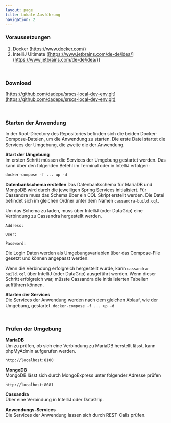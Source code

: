 ```yaml
---
layout: page
title: Lokale Ausführung
navigation: 2
---
```


### Voraussetzungen

1. Docker (https://www.docker.com/)
2. IntelliJ Ultimate ([https://www.jetbrains.com/de-de/idea/](https://www.jetbrains.com/de-de/idea/))

<br/>

### Download

[https://github.com/dadepu/srscs-local-dev-env.git](https://github.com/dadepu/srscs-local-dev-env.git)

<br/>

### Starten der Anwendung

In der Root-Directory des Repositories befinden sich die beiden Docker-Compose-Dateien, um die Anwendung zu starten. Die erste Datei startet die Services der Umgebung, die zweite die der Anwendung. 

**Start der Umgebung**  
Im ersten Schritt müssen die Services der Umgebung gestartet werden. Das kann über den folgenden Befehl im Terminal 
oder in IntelliJ erfolgen:

`docker-compose -f ... up -d`

**Datenbankschema erstellen**
Das Datenbankschema für MariaDB und MongoDB wird durch die jeweiligen Spring Services initialisiert. Für Cassandra muss das Schema über ein CQL Skript erstellt werden. Die Datei befindet sich im gleichen Ordner unter dem Namen `cassandra-build.cql`.

Um das Schema zu laden, muss über IntelliJ (oder DataGrip) eine Verbindung zu Cassandra hergestellt werden.

`Address:`

`User:`

`Password:`

Die Login Daten werden als Umgebungsvariablen über das Compose-File gesetzt und können angepasst werden.

Wenn die Verbindung erfolgreich hergestellt wurde, kann `cassandra-build.cql` über IntelliJ (oder DataGrip) ausgeführt werden. Wenn dieser Schritt erfolgreich war, müsste Cassandra die initialisierten Tabellen aufführen können.

**Starten der Services**  
Die Services der Anwendung werden nach dem gleichen Ablauf, wie der Umgebung, gestartet. `docker-compose -f ... up -d`

<br/>

### Prüfen der Umgebung

**MariaDB**  
Um zu prüfen, ob sich eine Verbindung zu MariaDB herstellt lässt, kann phpMyAdmin aufgerufen werden.

`http://localhost:8100`

**MongoDB**  
MongoDB lässt sich durch MongoExpress unter folgender Adresse prüfen

`http://localhost:8081`

**Cassandra**  
Über eine Verbindung in IntelliJ oder DataGrip.

**Anwendungs-Services**  
Die Services der Anwendung lassen sich durch REST-Calls prüfen.